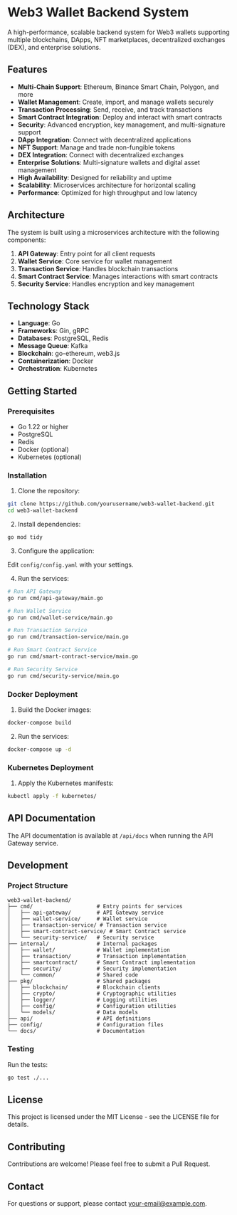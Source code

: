 # Web3 Wallet Backend System

A high-performance, scalable backend system for Web3 wallets supporting multiple blockchains, DApps, NFT marketplaces, decentralized exchanges (DEX), and enterprise solutions.

## Features

- **Multi-Chain Support**: Ethereum, Binance Smart Chain, Polygon, and more
- **Wallet Management**: Create, import, and manage wallets securely
- **Transaction Processing**: Send, receive, and track transactions
- **Smart Contract Integration**: Deploy and interact with smart contracts
- **Security**: Advanced encryption, key management, and multi-signature support
- **DApp Integration**: Connect with decentralized applications
- **NFT Support**: Manage and trade non-fungible tokens
- **DEX Integration**: Connect with decentralized exchanges
- **Enterprise Solutions**: Multi-signature wallets and digital asset management
- **High Availability**: Designed for reliability and uptime
- **Scalability**: Microservices architecture for horizontal scaling
- **Performance**: Optimized for high throughput and low latency

## Architecture

The system is built using a microservices architecture with the following components:

1. **API Gateway**: Entry point for all client requests
2. **Wallet Service**: Core service for wallet management
3. **Transaction Service**: Handles blockchain transactions
4. **Smart Contract Service**: Manages interactions with smart contracts
5. **Security Service**: Handles encryption and key management

## Technology Stack

- **Language**: Go
- **Frameworks**: Gin, gRPC
- **Databases**: PostgreSQL, Redis
- **Message Queue**: Kafka
- **Blockchain**: go-ethereum, web3.js
- **Containerization**: Docker
- **Orchestration**: Kubernetes

## Getting Started

### Prerequisites

- Go 1.22 or higher
- PostgreSQL
- Redis
- Docker (optional)
- Kubernetes (optional)

### Installation

1. Clone the repository:

```bash
git clone https://github.com/yourusername/web3-wallet-backend.git
cd web3-wallet-backend
```

2. Install dependencies:

```bash
go mod tidy
```

3. Configure the application:

Edit `config/config.yaml` with your settings.

4. Run the services:

```bash
# Run API Gateway
go run cmd/api-gateway/main.go

# Run Wallet Service
go run cmd/wallet-service/main.go

# Run Transaction Service
go run cmd/transaction-service/main.go

# Run Smart Contract Service
go run cmd/smart-contract-service/main.go

# Run Security Service
go run cmd/security-service/main.go
```

### Docker Deployment

1. Build the Docker images:

```bash
docker-compose build
```

2. Run the services:

```bash
docker-compose up -d
```

### Kubernetes Deployment

1. Apply the Kubernetes manifests:

```bash
kubectl apply -f kubernetes/
```

## API Documentation

The API documentation is available at `/api/docs` when running the API Gateway service.

## Development

### Project Structure

```
web3-wallet-backend/
├── cmd/                    # Entry points for services
│   ├── api-gateway/        # API Gateway service
│   ├── wallet-service/     # Wallet service
│   ├── transaction-service/ # Transaction service
│   ├── smart-contract-service/ # Smart Contract service
│   └── security-service/   # Security service
├── internal/               # Internal packages
│   ├── wallet/             # Wallet implementation
│   ├── transaction/        # Transaction implementation
│   ├── smartcontract/      # Smart Contract implementation
│   ├── security/           # Security implementation
│   └── common/             # Shared code
├── pkg/                    # Shared packages
│   ├── blockchain/         # Blockchain clients
│   ├── crypto/             # Cryptographic utilities
│   ├── logger/             # Logging utilities
│   ├── config/             # Configuration utilities
│   └── models/             # Data models
├── api/                    # API definitions
├── config/                 # Configuration files
└── docs/                   # Documentation
```

### Testing

Run the tests:

```bash
go test ./...
```

## License

This project is licensed under the MIT License - see the LICENSE file for details.

## Contributing

Contributions are welcome! Please feel free to submit a Pull Request.

## Contact

For questions or support, please contact [your-email@example.com](mailto:your-email@example.com).
